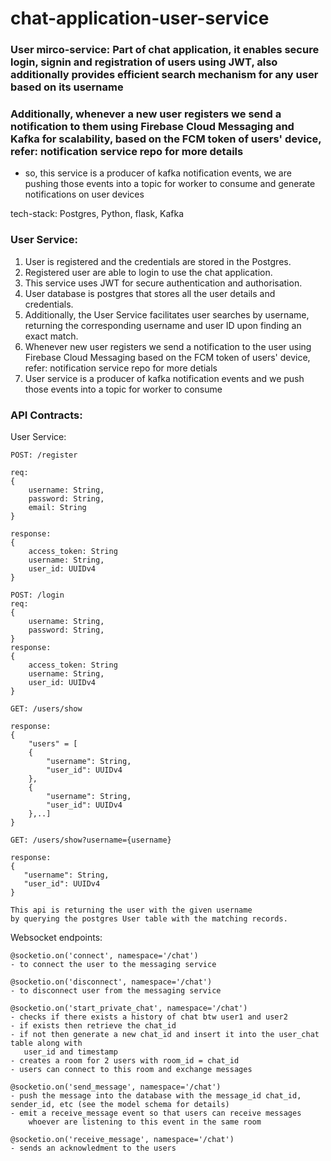 # chat-application-user-service

### User mirco-service: Part of chat application, it enables secure login, signin and registration of users using JWT, also additionally provides efficient search mechanism for any user based on its username
### Additionally, whenever a new user registers we send a notification to them using Firebase Cloud Messaging and Kafka for scalability, based on the FCM token of users' device, refer: notification service repo for more details

- so, this service is a producer of kafka notification events, we are pushing those events into a topic for worker to consume and generate notifications on user devices

tech-stack: Postgres, Python, flask, Kafka


### User Service:

1. User is registered and the credentials are stored in the Postgres.
2. Registered user are able to login to use the chat application.
3. This service uses JWT for secure authentication and authorisation.
4. User database is postgres that stores all the user details and credentials.
5. Additionally, the User Service facilitates user searches by username, returning the corresponding username and user ID upon finding an exact match.
6. Whenever new user registers we send a notification to the user using Firebase Cloud Messaging based on the FCM token of users' device, refer: notification service repo for more detials
7. User service is a producer of kafka notification events and we push those events into a topic for worker to consume



### API Contracts:

User Service:
```
POST: /register

req:
{
    username: String,
    password: String,
    email: String
}

response:
{
    access_token: String
    username: String,
    user_id: UUIDv4
}

POST: /login
req:
{
    username: String,
    password: String,
}
response:
{
    access_token: String
    username: String,
    user_id: UUIDv4
}

GET: /users/show

response:
{
    "users" = [
    {
        "username": String,
        "user_id": UUIDv4
    }, 
    {
        "username": String,
        "user_id": UUIDv4
    },..]
}

GET: /users/show?username={username}

response:
{
   "username": String,
   "user_id": UUIDv4
}

This api is returning the user with the given username 
by querying the postgres User table with the matching records.
```
Websocket endpoints:

```
@socketio.on('connect', namespace='/chat')
- to connect the user to the messaging service

@socketio.on('disconnect', namespace='/chat')
- to disconnect user from the messaging service

@socketio.on('start_private_chat', namespace='/chat')
- checks if there exists a history of chat btw user1 and user2
- if exists then retrieve the chat_id
- if not then generate a new chat_id and insert it into the user_chat table along with
   user_id and timestamp
- creates a room for 2 users with room_id = chat_id
- users can connect to this room and exchange messages

@socketio.on('send_message', namespace='/chat')
- push the message into the database with the message_id chat_id, sender_id, etc (see the model schema for details)
- emit a receive_message event so that users can receive messages 
    whoever are listening to this event in the same room

@socketio.on('receive_message', namespace='/chat')
- sends an acknowledment to the users
```
